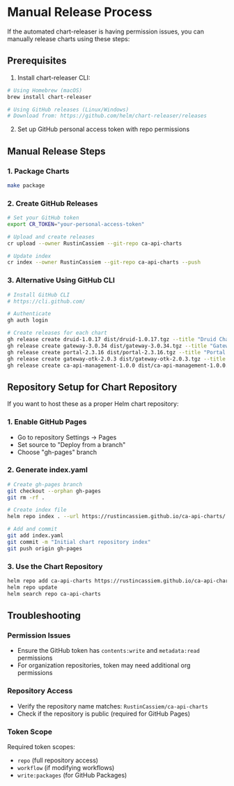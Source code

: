 # Manual Release Process

If the automated chart-releaser is having permission issues, you can manually release charts using these steps:

## Prerequisites

1. Install chart-releaser CLI:
```bash
# Using Homebrew (macOS)
brew install chart-releaser

# Using GitHub releases (Linux/Windows)
# Download from: https://github.com/helm/chart-releaser/releases
```

2. Set up GitHub personal access token with repo permissions

## Manual Release Steps

### 1. Package Charts
```bash
make package
```

### 2. Create GitHub Releases
```bash
# Set your GitHub token
export CR_TOKEN="your-personal-access-token"

# Upload and create releases
cr upload --owner RustinCassiem --git-repo ca-api-charts

# Update index
cr index --owner RustinCassiem --git-repo ca-api-charts --push
```

### 3. Alternative Using GitHub CLI
```bash
# Install GitHub CLI
# https://cli.github.com/

# Authenticate
gh auth login

# Create releases for each chart
gh release create druid-1.0.17 dist/druid-1.0.17.tgz --title "Druid Chart v1.0.17" --notes "Druid analytics chart release"
gh release create gateway-3.0.34 dist/gateway-3.0.34.tgz --title "Gateway Chart v3.0.34" --notes "Layer7 Gateway chart release"
gh release create portal-2.3.16 dist/portal-2.3.16.tgz --title "Portal Chart v2.3.16" --notes "API Developer Portal chart release"
gh release create gateway-otk-2.0.3 dist/gateway-otk-2.0.3.tgz --title "Gateway OTK Chart v2.0.3" --notes "Gateway with OAuth Toolkit chart release"
gh release create ca-api-management-1.0.0 dist/ca-api-management-1.0.0.tgz --title "CA API Management Suite v1.0.0" --notes "Complete API management umbrella chart"
```

## Repository Setup for Chart Repository

If you want to host these as a proper Helm chart repository:

### 1. Enable GitHub Pages
- Go to repository Settings → Pages
- Set source to "Deploy from a branch"
- Choose "gh-pages" branch

### 2. Generate index.yaml
```bash
# Create gh-pages branch
git checkout --orphan gh-pages
git rm -rf .

# Create index file
helm repo index . --url https://rustincassiem.github.io/ca-api-charts/

# Add and commit
git add index.yaml
git commit -m "Initial chart repository index"
git push origin gh-pages
```

### 3. Use the Chart Repository
```bash
helm repo add ca-api-charts https://rustincassiem.github.io/ca-api-charts/
helm repo update
helm search repo ca-api-charts
```

## Troubleshooting

### Permission Issues
- Ensure the GitHub token has `contents:write` and `metadata:read` permissions
- For organization repositories, token may need additional org permissions

### Repository Access
- Verify the repository name matches: `RustinCassiem/ca-api-charts`
- Check if the repository is public (required for GitHub Pages)

### Token Scope
Required token scopes:
- `repo` (full repository access)
- `workflow` (if modifying workflows)
- `write:packages` (for GitHub Packages)

